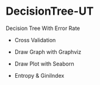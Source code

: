 # DecisionTree-UT
Decision Tree With Error Rate

- Cross Validation

- Draw Graph with Graphviz

- Draw Plot with Seaborn

- Entropy & GiniIndex
